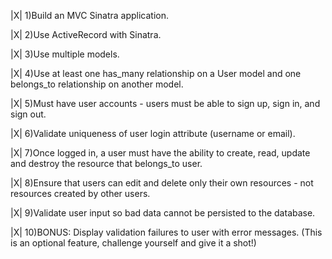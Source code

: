 |X| 1)Build an MVC Sinatra application.

|X| 2)Use ActiveRecord with Sinatra.

|X| 3)Use multiple models.

|X| 4)Use at least one has_many relationship on a User model and one belongs_to relationship on another model.

|X| 5)Must have user accounts - users must be able to sign up, sign in, and sign out.

|X| 6)Validate uniqueness of user login attribute (username or email).

|X| 7)Once logged in, a user must have the ability to create, read, update and destroy the resource that belongs_to user.

|X| 8)Ensure that users can edit and delete only their own resources - not resources created by other users.

|X| 9)Validate user input so bad data cannot be persisted to the database.

|X| 10)BONUS: Display validation failures to user with error messages. (This is an optional feature, challenge yourself and give it a shot!)

